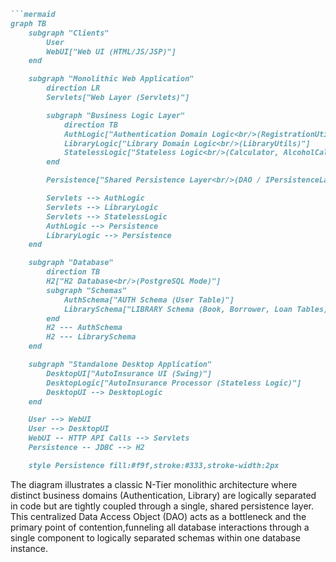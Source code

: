 ```markdown
```mermaid
graph TB
    subgraph "Clients"
        User
        WebUI["Web UI (HTML/JS/JSP)"]
    end

    subgraph "Monolithic Web Application"
        direction LR
        Servlets["Web Layer (Servlets)"]

        subgraph "Business Logic Layer"
            direction TB
            AuthLogic["Authentication Domain Logic<br/>(RegistrationUtils, LoginUtils)"]
            LibraryLogic["Library Domain Logic<br/>(LibraryUtils)"]
            StatelessLogic["Stateless Logic<br/>(Calculator, AlcoholCalculator)"]
        end

        Persistence["Shared Persistence Layer<br/>(DAO / IPersistenceLayer)"]

        Servlets --> AuthLogic
        Servlets --> LibraryLogic
        Servlets --> StatelessLogic
        AuthLogic --> Persistence
        LibraryLogic --> Persistence
    end

    subgraph "Database"
        direction TB
        H2["H2 Database<br/>(PostgreSQL Mode)"]
        subgraph "Schemas"
            AuthSchema["AUTH Schema (User Table)"]
            LibrarySchema["LIBRARY Schema (Book, Borrower, Loan Tables)"]
        end
        H2 --- AuthSchema
        H2 --- LibrarySchema
    end

    subgraph "Standalone Desktop Application"
        DesktopUI["AutoInsurance UI (Swing)"]
        DesktopLogic["AutoInsurance Processor (Stateless Logic)"]
        DesktopUI --> DesktopLogic
    end

    User --> WebUI
    User --> DesktopUI
    WebUI -- HTTP API Calls --> Servlets
    Persistence -- JDBC --> H2

    style Persistence fill:#f9f,stroke:#333,stroke-width:2px
```

The diagram illustrates a classic N-Tier monolithic architecture where distinct business domains (Authentication, Library) are logically separated in code but are tightly coupled through a single, shared persistence layer. This centralized Data Access Object (DAO) acts as a bottleneck and the primary point of contention,funneling all database interactions through a single component to logically separated schemas within one database instance.
```